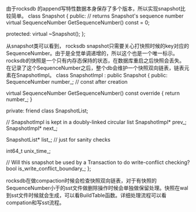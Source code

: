 由于rocksdb 的append写特性数据本身保存了多个版本，所以实现snapshot比较简单。
class Snapshot {
 public:
  // returns Snapshot's sequence number
  virtual SequenceNumber GetSequenceNumber() const = 0;

 protected:
  virtual ~Snapshot();
};

从snapshot类可以看到， rocksdb snapshot只需要关心打快照时候的key对应的SequenceNumber。由于是全觉单调递增的，所以这个也是一个唯一标示。rocksdb的快照是一个只有内存态保持的状态，在数据库重启之后快照会丢失。
在记录了这个SequenceNumber之后，整个db会维护一个快照双向链表，链表元素在SnapshotImpl。 
class SnapshotImpl : public Snapshot {
 public:
  SequenceNumber number_;  // const after creation

  virtual SequenceNumber GetSequenceNumber() const override { return number_; }

 private:
  friend class SnapshotList;

  // SnapshotImpl is kept in a doubly-linked circular list
  SnapshotImpl* prev_;
  SnapshotImpl* next_;

  SnapshotList* list_;                 // just for sanity checks

  int64_t unix_time_;

  // Will this snapshot be used by a Transaction to do write-conflict checking?
  bool is_write_conflict_boundary_;
};

rocksdb在做compaction时候会检查快照双向链表，对于有快照的SequenceNumber小于的sst文件做删除操作时候会单独做保留处理。快照在wal到sst文件时候就会生成，可以看BuildTable函数。详细处理流程可以看compation和写sst流程。
